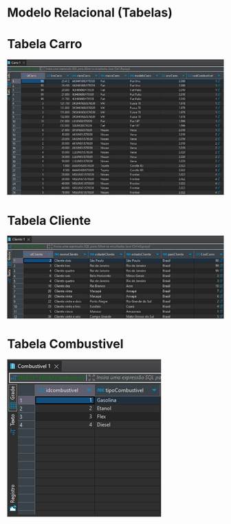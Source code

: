 # Modelo Relacional (Tabelas)

# Tabela Carro

![Tabela Carro](https://github.com/WendeldsCoelho/Programa-De-Bolsas-Compass-Uol/blob/main/assets/img/Sprint%202/Tabelas/Tabela%20Carro.jpeg)

# Tabela Cliente

![Tabela Cliente](https://github.com/WendeldsCoelho/Programa-De-Bolsas-Compass-Uol/blob/main/assets/img/Sprint%202/Tabelas/Tabela%20Cliente.jpeg)

# Tabela Combustivel

![Tabela Combustivel](https://github.com/WendeldsCoelho/Programa-De-Bolsas-Compass-Uol/blob/main/assets/img/Sprint%202/Tabelas/Tabela%20Combustivel.jpeg)

